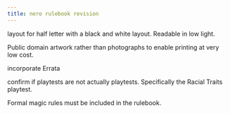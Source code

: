 ```yaml
---
title: nero rulebook revision 
---
```


layout for half letter with a black and white layout. Readable in low light.

Public domain artwork rather than photographs to enable printing at very low cost. 

incorporate Errata

confirm if playtests are not actually playtests. Specifically the Racial Traits playtest. 

Formal magic rules must be included in the rulebook.

